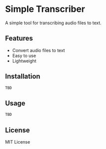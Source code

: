 # Simple Transcriber

A simple tool for transcribing audio files to text.

## Features

-   Convert audio files to text
-   Easy to use
-   Lightweight

## Installation

```bash
TBD
```

## Usage

```bash
TBD
```

## License

MIT License
